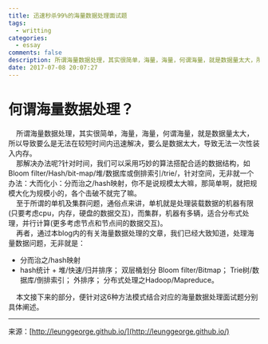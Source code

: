 ```yaml
---
title: 迅速秒杀99%的海量数据处理面试题
tags:
  - writting
categories:
  - essay
comments: false
description: 所谓海量数据处理，其实很简单，海量，海量，何谓海量，就是数据量太大，所以导致要么是无法在较短时间内迅速解决，要么是数据太大，导致无法一次性装入内存。  
date: 2017-07-08 20:07:27
---
```

# 何谓海量数据处理？

    所谓海量数据处理，其实很简单，海量，海量，何谓海量，就是数据量太大，所以导致要么是无法在较短时间内迅速解决，要么是数据太大，导致无法一次性装入内存。  
    那解决办法呢?针对时间，我们可以采用巧妙的算法搭配合适的数据结构，如Bloom filter/Hash/bit-map/堆/数据库或倒排索引/trie/，针对空间，无非就一个办法：大而化小：分而治之/hash映射，你不是说规模太大嘛，那简单啊，就把规模大化为规模小的，各个击破不就完了嘛。    
    至于所谓的单机及集群问题，通俗点来讲，单机就是处理装载数据的机器有限(只要考虑cpu，内存，硬盘的数据交互)，而集群，机器有多辆，适合分布式处理，并行计算(更多考虑节点和节点间的数据交互)。    
    再者，通过本blog内的有关海量数据处理的文章，我们已经大致知道，处理海量数据问题，无非就是：  

+ 分而治之/hash映射  
+ hash统计 + 堆/快速/归并排序；
双层桶划分
Bloom filter/Bitmap；
Trie树/数据库/倒排索引；
外排序；
分布式处理之Hadoop/Mapreduce。

    本文接下来的部分，便针对这6种方法模式结合对应的海量数据处理面试题分别具体阐述。










---
<link rel="stylesheet" href="http://yandex.st/highlightjs/6.1/styles/default.min.css">
<script src="http://yandex.st/highlightjs/6.1/highlight.min.js"></script>
<script>
hljs.tabReplace = ' ';
hljs.initHighlightingOnLoad();
</script>


来源：[http://leunggeorge.github.io/](http://leunggeorge.github.io/)  
